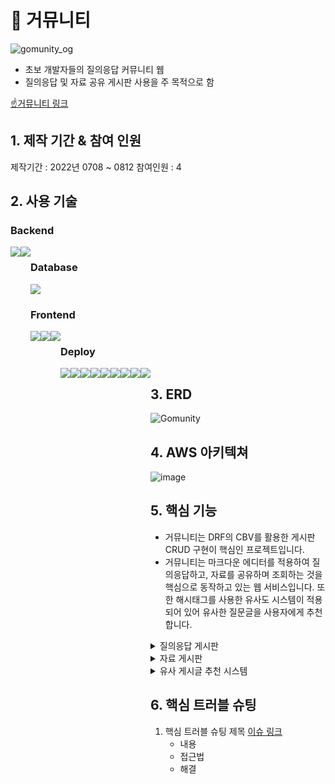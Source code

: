 # 🐢 거뮤니티
![gomunity_og](https://user-images.githubusercontent.com/97969957/185279549-76daa3f9-50dc-4eb7-b412-2f9faec1c2b3.png)  
- 초보 개발자들의 질의응답 커뮤니티 웹  
- 질의응답 및 자료 공유 게시판 사용을 주 목적으로 함  
  
[☝거뮤니티 링크](https://gomunity.shop)

## 1. 제작 기간 & 참여 인원

제작기간 : 2022년 0708 ~ 0812
참여인원 : 4

## 2. 사용 기술

### Backend

<div style="display:flex">
    <img src="https://img.shields.io/badge/Python-3776AB?style=for-the-badge&logo=Python&logoColor=white">
    <img src="https://img.shields.io/badge/Django-092E20?style=for-the-badge&logo=Django&logoColor=white">
<div>

### Database

<img src="https://img.shields.io/badge/PostgreSQL-4169E1?style=for-the-badge&logo=PostgreSQL&logoColor=white">

### Frontend

<div style="display:flex">
    <img src="https://img.shields.io/badge/HTML5-e34f26?style=for-the-badge&logo=HTML5&logoColor=white">
    <img src="https://img.shields.io/badge/CSS3-1572B6?style=for-the-badge&logo=CSS3&logoColor=white">
    <img src="https://img.shields.io/badge/Javascript-F7DF1E?style=for-the-badge&logo=JavaScript&logoColor=white">    
<div>

### Deploy

<div style="display:flex">
    <img src="https://img.shields.io/badge/Git-F05032?style=for-the-badge&logo=Git&logoColor=white">
    <img src="https://img.shields.io/badge/Sourcetree-0052CC?style=for-the-badge&logo=Sourcetree&logoColor=white">
    <img src="https://img.shields.io/badge/Github-181717?style=for-the-badge&logo=Github&logoColor=white">
    <img src="https://img.shields.io/badge/Visual Studio Code-007ACC?style=for-the-badge&logo=Visual Studio Code&logoColor=white">    
<div>
<div style="display:flex">
    <img src="https://img.shields.io/badge/Docker-2496ED?style=for-the-badge&logo=Docker&logoColor=white">
    <img src="https://img.shields.io/badge/Amazon EC2-FF9900?style=for-the-badge&logo=Amazon EC2&logoColor=white">
    <img src="https://img.shields.io/badge/Amazon S3-569A31?style=for-the-badge&logo=Amazon S3&logoColor=white">
    <img src="https://img.shields.io/badge/Gunicorn-499848?style=for-the-badge&logo=Gunicorn&logoColor=white">
    <img src="https://img.shields.io/badge/NGINX-009639?style=for-the-badge&logo=NGINX&logoColor=white">
<div>

## 3. ERD

![Gomunity](https://user-images.githubusercontent.com/97969957/185282933-80713a8e-cdf6-47c4-ba20-ef985fddf0d0.png)
    
## 4. AWS 아키텍쳐

![image](https://user-images.githubusercontent.com/97969957/185283041-45f4504d-e797-4714-9d7e-058568c20f8d.png)

## 5. 핵심 기능

- 거뮤니티는 DRF의 CBV를 활용한 게시판 CRUD 구현이 핵심인 프로젝트입니다.
- 거뮤니티는 마크다운 에디터를 적용하여 질의응답하고, 자료를 공유하며 조회하는 것을 핵심으로 동작하고 있는 웹 서비스입니다. 또한 해시태그를 사용한 유사도 시스템이 적용되어 있어 유사한 질문글을 사용자에게 추천합니다.

<details>
<summary>질의응답 게시판</summary>
<div markdown="1">

1. 질문글 조회
        
    사용자는 로그인 없이 질문글을 조회할 수 있습니다.

    1. 질문글 목록 조회 [📜코드링크]()
        - 사용자는 질문글의 목록 조회할 수 있습니다.
        - 작성된 게시글의 제목, 작성자, 좋아요수, 댓글수 데이터를 시리얼라이저를 통해 클라이언트에 전달합니다.
    2. 질문글 상세 조회 [📜코드링크]()
        - 사용자는 질문글과 관련된 상세 내용을 조회할 수 있습니다.
        - 작성된 게시글의 제목, 작성자, 작성일, 좋아요수, 댓글 목록, 내용 등을 시리얼라이저를 통해 클라이언트에 전달합니다.
2. 질문글 작성 [📜코드링크]()
    - 사용자는 질문글 작성페이지에서 입력한 데이터를 데이터베이스 레코드로 저장할 수 있습니다.
    - 게시글 작성에 성공하면 성공 메시지를 클라이언트에 전달합니다.
    - 게시글 작성에 실패하면 오류 내용을 메시지로 클라이언트에 전달합니다.
3. 질문글 수정 [📜코드링크]()
    - 사용자는 작성된 질문글을 작성한 사용자로 제한하여 수정할 수 있습니다.
    - 사용자는 작성페이지를 통해서 기존 작성된 내용을 바탕으로 데이터를 수정하여 데이터베이스 레코드를 저장합니다.
4. 질문글 삭제 [📜코드링크]()
    - 사용자는 작성된 질문글을 작성한 사용자로 제한하여 삭제할 수 있습니다.
    - 사용자는 질문글 상세 페이지에서 삭제버튼을 통하여 데이터베이스의 작성글 레코드를 삭제합니다.
5. 질문글 검색 [📜코드링크]()
    - 사용자는 내용을 검색하여 일치하는 데이터 만을 조회할 수 있습니다.
    - DRF 제네릭뷰 서치필터를 사용하여 제목, 작성자, 내용 데이터와 일치하는 레코드를 클라이언트에 전달합니다.

</div>
</details>

<details>
<summary>자료 게시판</summary>
<div markdown="1">

1. 자료 조회 
    1. 자료 목록 조회 [📜코드링크]()
        - 사용자는 자료글의 목록을 조회할 수 있습니다.
        - 작성된 게시글의 제목, 작성자, 좋아요수 데이터를 시리얼라이저를 통해 클라이언트에 전달합니다.
    2. 자료 상세 조회 [📜코드링크]()
        - 사용자는 자료글의 상세 내용을 조회할 수 있습니다.
        - 작성된 게시글의 제목, 작성자, 좋아요수, 댓글, 내용 데이터를 시리얼라이저를 통해 클라이언트에 전달합니다.
2. 자료 작성 [📜코드링크]()
    - 사용자는 자료 작성페이지에서 입력한 데이터를 데이터베이스 레코드로 저장할 수 있습니다.
    - 게시글 작성에 성공하면 성공 메시지를 클라이언트에 전달합니다.
    - 게시글 작성에 실패하면 오류 내용을 메시지로 클라이언트에 전달합니다.
3. 자료 수정 [📜코드링크]()
    - 사용자는 작성된 자료글을 작성한 사용자로 제한하여 수정할 수 있습니다.
    - 사용자는 작성페이지를 통해서 기존 작성된 내용을 바탕으로 데이터를 수정하여 데이터베이스 레코드를 저장합니다.
4. 자료 삭제 [📜코드링크]()
    - 사용자는 작성된 자료글을 작성한 사용자로 제한하여 삭제할 수 있습니다.
    - 사용자는 자료글 상세 페이지에서 삭제버튼을 통하여 데이터베이스의 작성글 레코드를 삭제합니다.
    
</div>
</details>

<details>
<summary>유사 게시글 추천 시스템</summary>
<div markdown="1">



</div>
</details>
    
    

## 6. 핵심 트러블 슈팅

1. 핵심 트러블 슈팅 제목 [이슈 링크]()
    - 내용
    - 접근법
    - 해결
